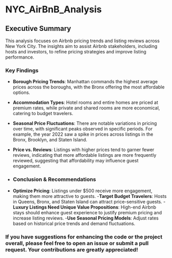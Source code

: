 # NYC_AirBnB_Analysis
## Executive Summary

This analysis focuses on Airbnb pricing trends and listing reviews across New York City. The insights aim to assist Airbnb stakeholders, including hosts and investors, to refine pricing strategies and improve listing performance.

### Key Findings

- **Borough Pricing Trends**: Manhattan commands the highest average prices across the boroughs, with the Bronx offering the most affordable options.
- **Accommodation Types**: Hotel rooms and entire homes are priced at premium rates, while private and shared rooms are more economical, catering to budget travelers.
- **Seasonal Price Fluctuations**: There are notable variations in pricing over time, with significant peaks observed in specific periods. For example, the year 2022 saw a spike in prices across listings in the Bronx, Brooklyn, and Staten Island.
- **Price vs. Reviews**: Listings with higher prices tend to garner fewer reviews, indicating that more affordable listings are more frequently reviewed, suggesting that affordability may influence guest engagement.

- ### Conclusion & Recommendations
- **Optimize Pricing**: Listings under $500 receive more engagement, making them more attractive to guests.
-**Target Budget Travelers**: Hosts in Queens, Bronx, and Staten Island can attract price-sensitive guests.
-**Luxury Listings Need Unique Value Propositions**: High-end Airbnb stays should enhance guest experience to justify premium pricing and increase listing reviews.
-**Use Seasonal Pricing Models**: Adjust rates based on historical price trends and demand fluctuations.

### If you have suggestions for enhancing the code or the project overall, please feel free to open an issue or submit a pull request. Your contributions are greatly appreciated!
